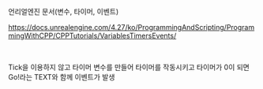 언리얼엔진 문서(변수, 타이머, 이벤트)

https://docs.unrealengine.com/4.27/ko/ProgrammingAndScripting/ProgrammingWithCPP/CPPTutorials/VariablesTimersEvents/

<br>

Tick을 이용하지 않고 타이머 변수를 만들어 타이머를 작동시키고 타이머가 0이 되면 Go!라는 TEXT와 함께 이벤트가 발생
